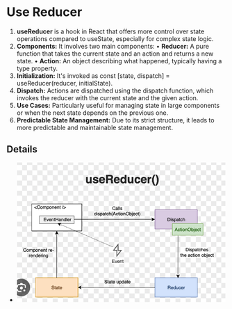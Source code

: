 # Use Reducer

1. **useReducer** is a hook in React that offers more control over
   state operations compared to useState, especially for
   complex state logic.
2. **Components:** It involves two main components:
   • **Reducer:** A pure function that takes the current state and
   an action and returns a new state.
   • **Action:** An object describing what happened, typically
   having a type property.
3. **Initialization:** It's invoked as
   const [state, dispatch] = useReducer(reducer, initialState).
4. **Dispatch:** Actions are dispatched using the dispatch
   function, which invokes the reducer with the current state
   and the given action.
5. **Use Cases:** Particularly useful for managing state in large
   components or when the next state depends on the
   previous one.
6. **Predictable State Management:** Due to its strict structure, it
   leads to more predictable and maintainable state management.

## Details

- ![alt text](https://github.com/siba-x-prasad/ReactPlayground/blob/main/readMe/youtube/images/reducer.png)
